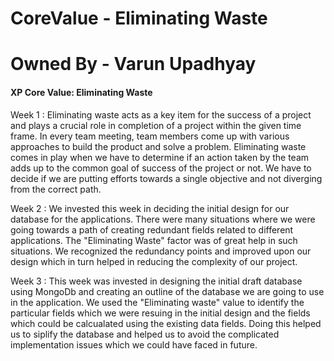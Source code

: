 # CoreValue - Eliminating Waste
# Owned By - Varun Upadhyay

#### XP Core Value: Eliminating Waste

Week 1 : Eliminating waste acts as a key item for the success of a project and plays a crucial role in completion of a project within the given time frame. In every team meeting, team members come up with various approaches to build the product and solve a problem. Eliminating waste comes in play when we have to determine if an action taken by the team adds up to the common goal of success of the project or not. We have to decide if we are putting efforts towards a single objective and not diverging from the correct path.

Week 2 : We invested this week in deciding the initial design for our database for the applications. There were many situations where we were going towards a path of creating redundant fields related to different applications. The "Eliminating Waste" factor was of great help in such situations. We recognized the redundancy points and improved upon our design which in turn helped in reducing the complexity of our project.

Week 3 : This week was invested in designing the initial draft database using MongoDb and creating an outline of the database we are going to use in the application. We used the "Eliminating waste" value to identify the particular fields which we were resuing in the initial design and the fields which could be calcualated using the existing data fields. Doing this helped us to siplify the database and helped us to avoid the complicated implementation issues which we could have faced in future.
